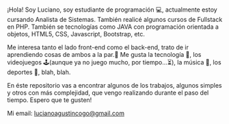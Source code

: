 ¡Hola! Soy Luciano, soy estudiante de programación 💻, actualmente estoy cursando Analista de Sistemas.
También realicé algunos cursos de Fullstack en PHP. También se tecnologías como JAVA con programación orientada a objetos, HTML5, CSS, Javascript, Bootstrap, etc.

Me interesa tanto el lado front-end como el back-end, trato de ir aprendiendo cosas de ambos a la par.💯
Me gusta la tecnología 📱, los videojuegos 🕹(aunque ya no juego mucho, por tiempo...⏳), la música 🎵, los deportes 🏀, blah, blah.

En éste repositorio vas a encontrar algunos de los trabajos, algunos simples y otros con más complejidad, que vengo realizando durante el paso del tiempo. Espero que te gusten!

Mi email: lucianoagustincogo@gmail.com

<!---
lucianoagustincogo/lucianoagustincogo is a ✨ special ✨ repository because its `README.md` (this file) appears on your GitHub profile.
You can click the Preview link to take a look at your changes.
--->
